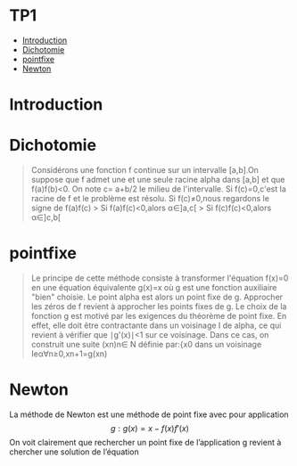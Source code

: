 # TP1
<!-- START doctoc generated TOC please keep comment here to allow auto update -->
<!-- DON'T EDIT THIS SECTION, INSTEAD RE-RUN doctoc TO UPDATE -->
- [Introduction](#introduction)
 - [Dichotomie](#Dichotomie)
 - [pointfixe](#pointfixe)
 - [Newton](#Newton)
  # Introduction
  # Dichotomie
 > Considérons une fonction f continue sur un intervalle [a,b].On suppose que f admet une et une seule racine alpha dans [a,b]
 > et que f(a)f(b)<0. On note
 > c= a+b/2 le milieu de l'intervalle.
 > Si f(c)=0,c'est la racine de f et le problème est résolu.
 > Si f(c)≠0,nous regardons le signe de f(a)f(c)
      > Si f(a)f(c)<0,alors α∈]a,c[
      > Si f(c)f(c)<0,alors α∈]c,b[
# pointfixe
> Le principe de cette méthode consiste à transformer l'équation 
> f(x)=0 en une équation équivalente g(x)=x où g est une fonction auxiliaire "bien" choisie. Le point alpha est alors un point fixe de g. 
> Approcher les zéros de f revient à approcher les points fixes de g. Le choix de la fonction g est motivé par les exigences du théorème de point fixe.
> En effet, elle doit être contractante dans un voisinage I de alpha, ce qui revient à vérifier que ∣g'(x)∣<1 sur ce voisinage. 
> Dans ce cas, on construit une suite (xn)n∈ N définie par:{x0 dans un voisinage Ieα∀n≥0,xn+1=g(xn)
# Newton
La méthode de Newton est une méthode de point fixe avec pour application $$g: g(x)=x−f(x)f′(x)$$
On voit clairement que rechercher un point fixe de l’application g revient à chercher une solution de l’équation
